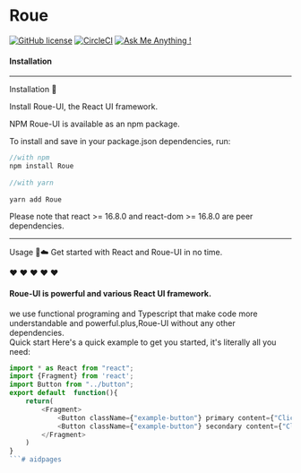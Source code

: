 # Roue

[![GitHub license](https://img.shields.io/github/license/Naereen/StrapDown.js.svg)](https://github.com/mattisonzhao/Roue/blob/master/LICENSE)
[![CircleCI](https://circleci.com/gh/mattisonzhao/Roue.svg?style=svg)](https://circleci.com/gh/mattisonzhao/Roue)
[![Ask Me Anything !](https://img.shields.io/badge/Ask%20me-anything-1abc9c.svg)](https://github.com/mattisonzhao/Roue/issues)




#### Installation
***
Installation 🔧

Install Roue-UI, the React UI framework.
           
NPM
Roue-UI is available as an npm package.

To install and save in your package.json dependencies, run:  
  
  
```javascript
//with npm
npm install Roue
    
//with yarn
    
yarn add Roue
```

  
Please note that react >= 16.8.0 and react-dom >= 16.8.0 are peer dependencies.

***
Usage 🚗☁️
Get started with React and Roue-UI in no time.

  
❤️ ❤️ ❤️ ❤️ ❤️

#### Roue-UI is powerful and various React UI framework.   
  
we use functional programing and Typescript that make code more understandable and powerful.plus,Roue-UI without any other dependencies.   
Quick start
Here's a quick example to get you started, it's literally all you need:

```typescript jsx
import * as React from "react";
import {Fragment} from 'react';
import Button from "../button";
export default  function(){
    return(
        <Fragment>
            <Button className={"example-button"} primary content={"Click here"}/>
            <Button className={"example-button"} secondary content={"Click here"}/>
        </Fragment>
    )
}
```# aidpages
